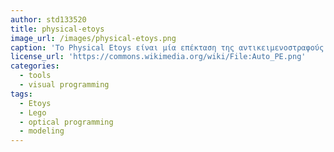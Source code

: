 ```yaml
---
author: std133520
title: physical-etoys
image_url: /images/physical-etoys.png
caption: 'Το Physical Etoys είναι μία επέκταση της αντικειμενοστραφούς οπτικής γλώσσας προγραμματισμού κατασκευής πρωτύπων Etoys, που δημιουργήθηκε από τον Alan key, και βοηθάει τα παιδιά να μοντελοποιήσουν και να προγραμματίσουν με απλά βήματα την αλληλεπίδραση πραγματικών συσκευών.'
license_url: 'https://commons.wikimedia.org/wiki/File:Auto_PE.png'
categories:
  - tools
  - visual programming
tags:
  - Etoys
  - Lego
  - optical programming
  - modeling
---
```

